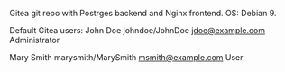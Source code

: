 Gitea git repo with Postrges backend and Nginx frontend.
OS: Debian 9.

Default Gitea users:
John Doe   johndoe/JohnDoe jdoe@example.com Administrator

Mary Smith marysmith/MarySmith msmith@example.com User


